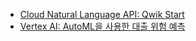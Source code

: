 - [Cloud Natural Language API: Qwik Start](https://partner.cloudskillsboost.google/focuses/13311?catalog_rank=%7B%22rank%22%3A1%2C%22num_filters%22%3A0%2C%22has_search%22%3Atrue%7D&parent=catalog&search_id=46581089)
- [Vertex AI: AutoML을 사용한 대출 위험 예측](https://partner.cloudskillsboost.google/focuses/33326?catalog_rank=%7B%22rank%22%3A1%2C%22num_filters%22%3A0%2C%22has_search%22%3Atrue%7D&parent=catalog&search_id=46581606&_gl=1*5pay3*_up*MQ..*_ga*MjExOTIwMjgyMS4xNzQ5MTA1ODY4*_ga_2X30ZRBDSG*czE3NDkxMDU4NjckbzEkZzAkdDE3NDkxMDU4NjckajYwJGwwJGgw)
